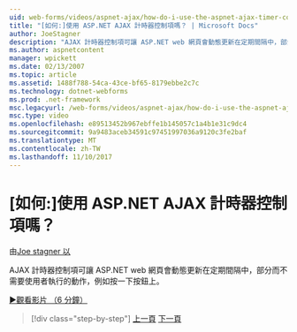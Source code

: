 ```yaml
---
uid: web-forms/videos/aspnet-ajax/how-do-i-use-the-aspnet-ajax-timer-control
title: "[如何:]使用 ASP.NET AJAX 計時器控制項嗎？ | Microsoft Docs"
author: JoeStagner
description: "AJAX 計時器控制項可讓 ASP.NET web 網頁會動態更新在定期間隔中，部分而不需要使用者執行..."
ms.author: aspnetcontent
manager: wpickett
ms.date: 02/13/2007
ms.topic: article
ms.assetid: 1488f788-54ca-43ce-bf65-8179ebbe2c7c
ms.technology: dotnet-webforms
ms.prod: .net-framework
msc.legacyurl: /web-forms/videos/aspnet-ajax/how-do-i-use-the-aspnet-ajax-timer-control
msc.type: video
ms.openlocfilehash: e89513452b967ebffe1b145057c1a4b1e31c9dc4
ms.sourcegitcommit: 9a9483aceb34591c97451997036a9120c3fe2baf
ms.translationtype: MT
ms.contentlocale: zh-TW
ms.lasthandoff: 11/10/2017
---
```

<a name="how-do-i-use-the-aspnet-ajax-timer-control"></a>[如何:]使用 ASP.NET AJAX 計時器控制項嗎？
====================
由[Joe stagner 以](https://github.com/JoeStagner)

AJAX 計時器控制項可讓 ASP.NET web 網頁會動態更新在定期間隔中，部分而不需要使用者執行的動作，例如按一下按鈕上。

[&#9654;觀看影片 （6 分鐘）](https://channel9.msdn.com/Blogs/ASP-NET-Site-Videos/how-do-i-use-the-aspnet-ajax-timer-control)

>[!div class="step-by-step"]
[上一頁](how-do-i-use-the-aspnet-ajax-roundedcorners-extender.md)
[下一頁](how-do-i-implement-the-predictive-fetch-pattern-for-ajax.md)
